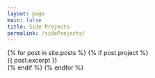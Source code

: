 ```yaml
---
layout: page
main: false
title: Side Projects
permalink: /sideProjects/
---
```

<div class="side-projects">
    {% for post in site.posts %}
        {% if post.project %}
        <div class="{{post.title}}">
            {{ post.excerpt }}
        </div>    
        {% endif %}
    {% endfor %}
</div>